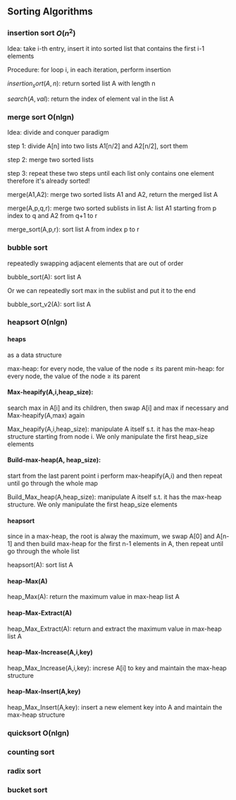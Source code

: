 ## Sorting Algorithms

### insertion sort $O(n^2)$
Idea: take i-th entry, insert it into sorted list that contains the first i-1 elements

Procedure: for loop i, in each iteration, perform insertion

$insertion_sort(A,n):$ return sorted list A with length n

$search(A,val):$ return the index of element val in the list A

### merge sort O(nlgn)

Idea: divide and conquer paradigm

step 1: divide A[n] into two lists A1[n/2] and A2[n/2], sort them

step 2: merge two sorted lists

step 3: repeat these two steps until each list only contains one element therefore it's already sorted! 

merge(A1,A2): merge two sorted lists A1 and A2, return the merged list A

merge(A,p,q,r): merge two sorted sublists in list A: list A1 starting from p index to q and A2 from q+1 to r

merge_sort(A,p,r): sort list A from index p to r  


### bubble sort 

repeatedly swapping adjacent elements that are out of order

bubble_sort(A): sort list A

Or we can repeatedly sort max in the sublist and put it to the end

bubble_sort_v2(A): sort list A

### heapsort O(nlgn) 

#### heaps 
as a data structure

max-heap: for every node, the value of the node $\le$ its parent
min-heap: for every node, the value of the node $\ge$ its parent


#### Max-heapify(A,i,heap_size): 

search max in A[i] and its children, then swap A[i] and max if necessary and Max-heapify(A,max) again

Max_heapify(A,i,heap_size): manipulate A itself s.t. it has the max-heap structure starting from node i. We only manipulate the first heap_size elements


#### Build-max-heap(A, heap_size):
start from the last parent point i 
perform max-heapify(A,i) and then repeat until go through the whole map

Build_Max_heap(A,heap_size): manipulate A itself s.t. it has the max-heap structure. We only manipulate the first heap_size elements


#### heapsort
since in a max-heap, the root is alway the maximum, we swap A[0] and A[n-1] and then build max-heap for the first n-1 elements in A, then repeat until go through the whole list

heapsort(A): sort list A

#### heap-Max(A)
heap_Max(A): return the maximum value in max-heap list A

#### heap-Max-Extract(A)
heap_Max_Extract(A): return and extract the maximum value in max-heap list A


#### heap-Max-Increase(A,i,key)
heap_Max_Increase(A,i,key): increse A[i] to key and maintain the max-heap structure


#### heap-Max-Insert(A,key)
heap_Max_Insert(A,key): insert a new element key into A and maintain the max-heap structure


### quicksort O(nlgn)


### counting sort


### radix sort


### bucket sort



